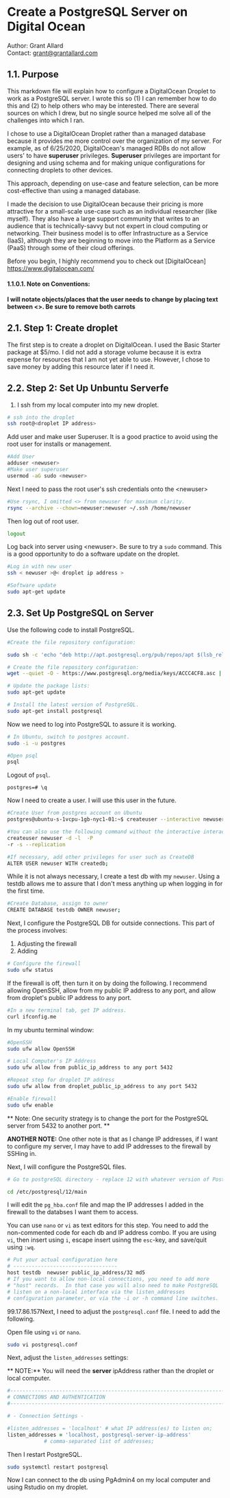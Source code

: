 # Create a PostgreSQL Server on Digital Ocean 

Author: Grant Allard  
Contact: grant@grantallard.com  


## 1.1. Purpose

This markdown file will explain how to configure a DigitalOcean Droplet to work as a PostgreSQL server. I wrote this so (1) I can remember how to do this and (2) to help others who may be interested. There are several sources on which I drew, but no single source helped me solve all of the challenges into which I ran. 

I chose to use a DigitalOcean Droplet rather than a managed database because it provides me more control over the organization of my server. For example, as of 6/25/2020,  DigitalOcean's managed RDBs do not allow users' to have **superuser** privileges. **Superuser** privileges are important for designing and using schema and for making unique configurations for connecting droplets to other devices.

This approach, depending on use-case and feature selection, can be more cost-effective than using a managed database. 

I made the decision to use DigitalOcean because their pricing is more attractive for a small-scale use-case such as an individual researcher (like myself). They also have a large support community that writes to an audience that is technically-savvy but not expert in cloud computing or networking. Their business model is to offer Infrastructure as a Service (IaaS), although they are beginning to move into the Platform as a Service (PaaS) through some of their cloud offerings. 

Before you begin, I highly recommend you to check out [DigitalOcean] <https://www.digitalocean.com/>

#### 1.1.0.1. Note on Conventions: 

**I will notate objects/places that the user needs to change by placing text between \<>. Be sure to remove both carrots**

## 2.1. Step 1: Create droplet

The first step is to create a droplet on DigitalOcean. I used the Basic Starter package at $5/mo. I did not add a storage volume because it is extra expense for resources that I am not yet able to use. However, I chose to save money by adding this resource later if I need it. 



## 2.2. Step 2: Set Up Unbuntu Serverfe

1) I ssh from my local computer into my new droplet.

```zsh
# ssh into the droplet
ssh root@<droplet IP address>
```

Add user and make user Superuser.  It is a good practice to avoid using the root user for installs or management. 

```zsh
#Add User
adduser <newuser>
#Make user superuser 
usermod -aG sudo <newuser>
```

Next I need to pass the root user's ssh credentials onto the  \<newuser>

```zsh 
#Use rsync, I omitted <> from newuser for maximum clarity. 
rsync --archive --chown=newuser:newuser ~/.ssh /home/newuser
```

Then log out of root user. 

```zsh
logout
```

Log back into server using \<newuser>. Be sure to try a `sudo` command. This is a good opportunity to do a software update on the droplet. 

```zsh
#Log in with new user
ssh < newuser >@< droplet ip address >

#Software update
sudo apt-get update
```

## 2.3. Set Up PostgreSQL on Server

Use the following code to install PostgreSQL.


```zsh 
#Create the file repository configuration: 

sudo sh -c 'echo "deb http://apt.postgresql.org/pub/repos/apt $(lsb_release -cs)-pgdg main" > /etc/apt/sources.list.d/pgdg.list'

# Create the file repository configuration:
wget --quiet -O - https://www.postgresql.org/media/keys/ACCC4CF8.asc | sudo apt-key add -

# Update the package lists:
sudo apt-get update

# Install the latest version of PostgreSQL.
sudo apt-get install postgresql
```

Now we need to log into PostgreSQL to assure it is working. 

```zsh
# In Ubuntu, switch to postgres account. 
sudo -i -u postgres

#Open psql 
psql
```

Logout of `psql`. 

```psql
postgres=# \q
```

Now I need to create a user. I will use this user in the future. 
```zsh
#Create User from postgres account on Ubuntu
postgres@ubuntu-s-1vcpu-1gb-nyc1-01:~$ createuser --interactive newuser

#You can also use the following command without the interactive interace: 
createuser newuser -d -l  -P 
-r -s --replication

#If necessary, add other privileges for user such as CreateDB
ALTER USER newuser WITH createdb;
```
While it is not always necessary, I create a test db with my `newuser`. Using a testdb allows me to assure that I don't mess anything up when logging in for the first time.

```zsh
#Create Database, assign to owner
CREATE DATABASE testdb OWNER newuser;

```

Next, I configure the PostgreSQL DB for outside connections. This part of the process involves:

1) Adjusting the firewall
2) Adding 

```zsh
# Configure the firewall
sudo ufw status
```
If the firewall is off, then turn it on by doing the following. I recommend allowing OpenSSH, allow from my public IP address to any port, and allow from droplet's public IP address to any port. 

```zsh
#In a new terminal tab, get IP address.
curl ifconfig.me
```
 
In my ubuntu terminal window: 
```zsh
#OpenSSH
sudo ufw allow OpenSSH

# Local Computer's IP Address 
sudo ufw allow from public_ip_address to any port 5432

#Repeat step for droplet IP address
sudo ufw allow from droplet_public_ip_address to any port 5432

#Enable firewall
sudo ufw enable
````

** Note: One security strategy is to change the port for the PostgreSQL server from 5432 to another port. **

**ANOTHER NOTE:** One other note is that as I change IP addresses, if I want to configure my server, I may have to add IP addresses to the firewall by SSHing in. 

Next, I will configure the PostgreSQL files. 

```zsh
# Go to postgreSQL directory - replace 12 with whatever version of PostgreSQL I installed.

cd /etc/postgresql/12/main
```

I will edit the `pg_hba.conf` file and map the IP addresses I added in the firewall to the databses I want them to access. 

You can use `nano` or `vi` as text editors for this step. You need to add the non-commented code for each db and IP address combo.  If you are using `vi`, then insert using `i`, escape insert usinng the `esc`-key, and save/quit using `:wq`. 

```zsh
# Put your actual configuration here
# ----------------------------------
host testdb  newuser public_ip_address/32 md5
# If you want to allow non-local connections, you need to add more
# "host" records.  In that case you will also need to make PostgreSQL
# listen on a non-local interface via the listen_addresses
# configuration parameter, or via the -i or -h command line switches.
```

99.17.86.157Next, I need to adjust the `postgresql.conf` file. I need to add the following. 

Open file using `vi` or `nano`. 
```zsh
sudo vi postgresql.conf
```

Next, adjust the `listen_addresses` settings:

** NOTE:** You will need the __server__ ipAddress rather than the droplet or local computer. 

```zsh
#------------------------------------------------------------------------------
# CONNECTIONS AND AUTHENTICATION
#------------------------------------------------------------------------------

# - Connection Settings -

#listen_addresses = 'localhost' # what IP address(es) to listen on;
listen_addresses = 'localhost, postgresql-server-ip-address'
            # comma-separated list of addresses;
```

Then I restart PostgreSQL.

```zsh 
sudo systemctl restart postgresql
```
Now I can connect to the db using PgAdmin4 on my local computer and using Rstudio on my droplet. 










